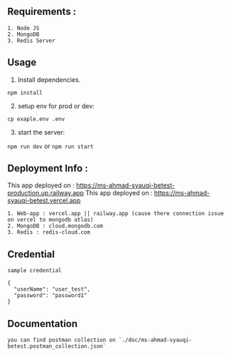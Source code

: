 ## Requirements :
```
1. Node JS
2. MongoDB
3. Redis Server
```
## Usage

1. Install dependencies.

```npm install```

2. setup env for prod or dev:

```cp exaple.env .env```

3. start the server:

```npm run dev``` or ```npm run start```


## Deployment Info :

This app deployed on : https://ms-ahmad-syauqi-betest-production.up.railway.app
This app deployed on : https://ms-ahmad-syauqi-betest.vercel.app

```
1. Web-app : vercel.app || railway.app (cause there connection issue on vercel to mongodb atlas)
2. MongoDB : cloud.mongodb.com
3. Redis : redis-cloud.com
```

## Credential
```
sample credential

{
  "userName": "user_test",
  "password": "password1"
}
```
## Documentation

```
you can find postman collection on `./doc/ms-ahmad-syauqi-betest.postman_collection.json`
```


